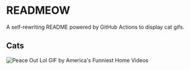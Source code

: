 # READMEOW

A self-rewriting README powered by GitHub Actions to display cat gifs.

## Cats

![Peace Out Lol GIF by America's Funniest Home Videos](https://media4.giphy.com/media/l4KibK3JwaVo0CjDO/200.gif?cid=9acd02da3wpux13ji3w44s14akchauholc3slyn1e1swrnjc&ep=v1_gifs_search&rid=200.gif&ct=g)
